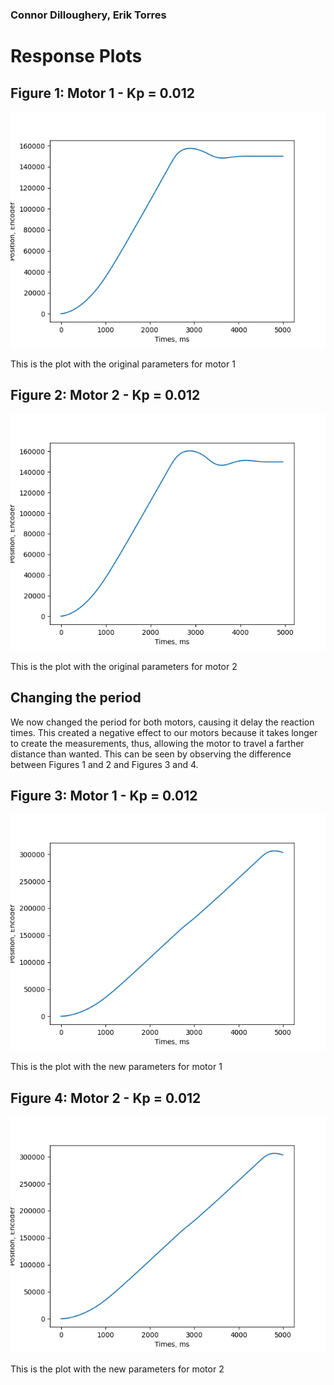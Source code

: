 ### Connor Dilloughery, Erik Torres

# Response Plots

## Figure 1: Motor 1 - Kp = 0.012
![motor1_original](/motor1_1.png)

  This is the plot with the original parameters for motor 1
 

## Figure 2: Motor 2 - Kp = 0.012
![motor2_original](/motor2_1.png)

  This is the plot with the original parameters for motor 2


## Changing the period
We now changed the period for both motors, causing it delay the reaction times. This created a negative effect to our motors because it takes longer to create the measurements, thus, allowing the motor to travel a farther distance than wanted. This can be seen by observing the difference between Figures 1 and 2 and Figures 3 and 4. 

## Figure 3: Motor 1 - Kp = 0.012
![motor1_After](/motor1_2.png)

  This is the plot with the new parameters for motor 1

## Figure 4: Motor 2 - Kp = 0.012
![motor2_After](/motor1_2.png)

  This is the plot with the new parameters for motor 2
